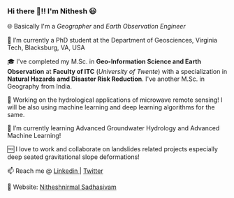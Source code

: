 ### Hi there 👋!! I'm Nithesh :smiley:

🌐 Basically I'm a *Geographer* and *Earth Observation Engineer*

🔭 I’m currently a PhD student at the Department of Geosciences, Virginia Tech, Blacksburg, VA, USA

🎓 I've completed my M.Sc. in __Geo-Information Science and Earth Observation__ at __Faculty of ITC__ (*University of Twente*) with a specialization in __Natural Hazards amd Disaster Risk Reduction__. I've another M.Sc. in Geography from India.

📘 Working on the hydrological applications of microwave remote sensing! I will be also using machine learning and deep learning algorithms for the same.

🌱 I’m currently learning Advanced Groundwater Hydrology and Advanced Machine Learning!

🆓 I love to work and collaborate on landslides related projects especially deep seated gravitational slope deformations!

📫 Reach me @ <a href ="https://www.linkedin.com/in/nitheyznirmal/"> Linkedin </a> | <a href ="https://twitter.com/nitheshnirmal"> Twitter </a> 

🔗 Website: <a href ="https://nitheshnirmal.github.io/"> Nitheshnirmal Sadhasivam </a> 
<!--
**Nitheshnirmal/Nitheshnirmal** is a ✨ _special_ ✨ repository because its `README.md` (this file) appears on your GitHub profile.

Here are some ideas to get you started:

- 🔭 I’m currently working on ...
- 🌱 I’m currently learning ...
- 👯 I’m looking to collaborate on ...
- 🤔 I’m looking for help with ...
- 💬 Ask me about ...
- 📫 How to reach me: ...
- 😄 Pronouns: ...
- ⚡ Fun fact: ...
-->
